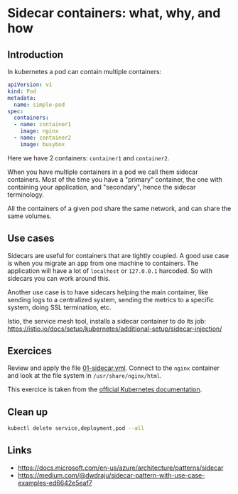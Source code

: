 # Sidecar containers: what, why, and how

## Introduction

In kubernetes a pod can contain multiple containers:

```yml
apiVersion: v1
kind: Pod
metadata:
  name: simple-pod
spec:
  containers:
  - name: container1
    image: nginx
  - name: container2
    image: busybox
```

Here we have 2 containers: `container1` and `container2`.

When you have multiple containers in a pod we call them sidecar containers. Most of the time you have a "primary" container, the one with containing your application, and "secondary", hence the sidecar terminology.

All the containers of a given pod share the same network, and can share the same volumes.

## Use cases

Sidecars are useful for containers that are tightly coupled. A good use case is when you migrate an app from one machine to containers. The application will have a lot of `localhost` or `127.0.0.1` harcoded. So with sidecars you can work around this.

Another use case is to have sidecars helping the main container, like sending logs to a centralized system, sending the metrics to a specific system, doing SSL termination, etc.

Istio, the service mesh tool, installs a sidecar container to do its job: https://istio.io/docs/setup/kubernetes/additional-setup/sidecar-injection/

## Exercices

Review and apply the file [01-sidecar.yml](./01-sidecar.yml). Connect to the `nginx` container and look at the file system in `/usr/share/nginx/html`.

This exercice is taken from the [official Kubernetes documentation](https://kubernetes.io/docs/tasks/access-application-cluster/communicate-containers-same-pod-shared-volume/#creating-a-pod-that-runs-two-containers).

## Clean up

```bash
kubectl delete service,deployment,pod --all
```

## Links

* https://docs.microsoft.com/en-us/azure/architecture/patterns/sidecar
* https://medium.com/@dwdraju/sidecar-pattern-with-use-case-examples-ed6642e5eaf7
